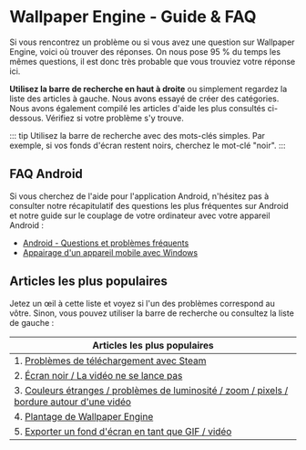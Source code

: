 # Wallpaper Engine - Guide & FAQ
Si vous rencontrez un problème ou si vous avez une question sur Wallpaper Engine, voici où trouver des réponses. On nous pose 95 % du temps les mêmes questions, il est donc très probable que vous trouviez votre réponse ici.

**Utilisez la barre de recherche en haut à droite** ou simplement regardez la liste des articles à gauche. Nous avons essayé de créer des catégories. Nous avons également compilé les articles d'aide les plus consultés ci-dessous. Vérifiez si votre problème s'y trouve.

::: tip
Utilisez la barre de recherche avec des mots-clés simples. Par exemple, si vos fonds d'écran restent noirs, cherchez le mot-clé "noir".
:::

## FAQ Android

Si vous cherchez de l'aide pour l'application Android, n'hésitez pas à consulter notre récapitulatif des questions les plus fréquentes sur Android et notre guide sur le couplage de votre ordinateur avec votre appareil Android :

* [Android - Questions et problèmes fréquents](mobile/faq.html)
* [Appairage d'un appareil mobile avec Windows](mobile/pairing.html)

## Articles les plus populaires

Jetez un œil à cette liste et voyez si l'un des problèmes correspond au vôtre. Sinon, vous pouvez utiliser la barre de recherche ou consultez la liste de gauche :

| **Articles les plus populaires**                                                                                     |
| -------------------------------------------------------------------------------------------------------------------- |
| 1. [Problèmes de téléchargement avec Steam](steam/download.html)                                                     |
| 2. [Écran noir / La vidéo ne se lance pas](noshow/notplaying.html)                                                   |
| 3. [Couleurs étranges / problèmes de luminosité / zoom / pixels / bordure autour d'une vidéo](videos/artifacts.html) |
| 4. [Plantage de Wallpaper Engine](crash/application.html)                                                            |
| 5. [Exporter un fond d'écran en tant que GIF / vidéo](functionality/export.html)                                     |

